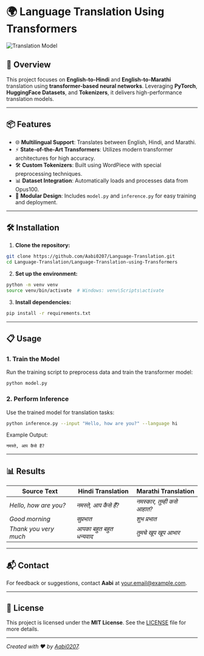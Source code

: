 # 🌍 Language Translation Using Transformers

![Translation Model](https://via.placeholder.com/800x200.png?text=Language+Translation+using+Transformers)

## 🚀 Overview

This project focuses on **English-to-Hindi** and **English-to-Marathi** translation using **transformer-based neural networks**. Leveraging **PyTorch**, **HuggingFace Datasets**, and **Tokenizers**, it delivers high-performance translation models.

---

## 📦 Features

- 🌐 **Multilingual Support**: Translates between English, Hindi, and Marathi.
- ⚡ **State-of-the-Art Transformers**: Utilizes modern transformer architectures for high accuracy.
- 🛠 **Custom Tokenizers**: Built using WordPiece with special preprocessing techniques.
- 📊 **Dataset Integration**: Automatically loads and processes data from Opus100.
- 🔧 **Modular Design**: Includes `model.py` and `inference.py` for easy training and deployment.

---

## 🛠️ Installation

1. **Clone the repository:**

```bash
git clone https://github.com/Aabi0207/Language-Translation.git
cd Language-Translation/Language-Translation-using-Transformers
```

2. **Set up the environment:**

```bash
python -m venv venv
source venv/bin/activate  # Windows: venv\Scripts\activate
```

3. **Install dependencies:**

```bash
pip install -r requirements.txt
```

---

## 📋 Usage

### 1. Train the Model

Run the training script to preprocess data and train the transformer model:

```bash
python model.py
```

### 2. Perform Inference

Use the trained model for translation tasks:

```bash
python inference.py --input "Hello, how are you?" --language hi
```

Example Output:
```
नमस्ते, आप कैसे हैं?
```

---

## 📊 Results

| Source Text                   | Hindi Translation          | Marathi Translation        |
|-------------------------------|-----------------------------|-----------------------------|
| *Hello, how are you?*         | *नमस्ते, आप कैसे हैं?*     | *नमस्कार, तुम्ही कसे आहात?*|
| *Good morning*                | *सुप्रभात*                  | *शुभ प्रभात*               |
| *Thank you very much*         | *आपका बहुत बहुत धन्यवाद*   | *तुमचे खूप खूप आभार*      |

---

## 📬 Contact

For feedback or suggestions, contact **Aabi** at [your.email@example.com](mailto:your.email@example.com).

---

## 📜 License

This project is licensed under the **MIT License**. See the [LICENSE](LICENSE) file for more details.

---

*Created with ❤️ by [Aabi0207](https://github.com/Aabi0207).*

